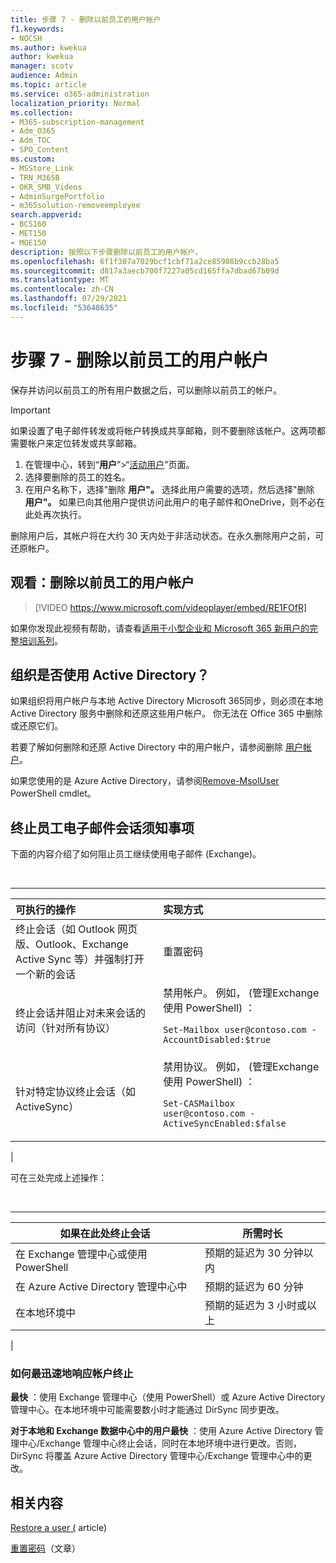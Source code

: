 ```yaml
---
title: 步骤 7 - 删除以前员工的用户帐户
f1.keywords:
- NOCSH
ms.author: kwekua
author: kwekua
manager: scotv
audience: Admin
ms.topic: article
ms.service: o365-administration
localization_priority: Normal
ms.collection:
- M365-subscription-management
- Adm_O365
- Adm_TOC
- SPO_Content
ms.custom:
- MSStore_Link
- TRN_M365B
- OKR_SMB_Videos
- AdminSurgePortfolio
- m365solution-removeemployee
search.appverid:
- BCS160
- MET150
- MOE150
description: 按照以下步骤删除以前员工的用户帐户。
ms.openlocfilehash: 6f1f307a7029bcf1cbf71a2ce85908b9ccb28ba5
ms.sourcegitcommit: d817a3aecb700f7227a05cd165ffa7dbad67b09d
ms.translationtype: MT
ms.contentlocale: zh-CN
ms.lasthandoff: 07/29/2021
ms.locfileid: "53648635"
---
```

# <a name="step-7---delete-a-former-employees-user-account"></a>步骤 7 - 删除以前员工的用户帐户

保存并访问以前员工的所有用户数据之后，可以删除以前员工的帐户。

> [!IMPORTANT]
> 如果设置了电子邮件转发或将帐户转换成共享邮箱，则不要删除该帐户。这两项都需要帐户来定位转发或共享邮箱。

1. 在管理中心，转到“**用户**”\>“<a href="https://go.microsoft.com/fwlink/p/?linkid=834822" target="_blank">活动用户</a>”页面。
2. 选择要删除的员工的姓名。
3. 在用户名称下，选择"删除 **用户"。** 选择此用户需要的选项，然后选择"删除 **用户"。** 如果已向其他用户提供访问此用户的电子邮件和OneDrive，则不必在此处再次执行。

删除用户后，其帐户将在大约 30 天内处于非活动状态。在永久删除用户之前，可还原帐户。

## <a name="watch-delete-a-former-employees-user-account"></a>观看：删除以前员工的用户帐户

> [!VIDEO https://www.microsoft.com/videoplayer/embed/RE1FOfR]

如果你发现此视频有帮助，请查看[适用于小型企业和 Microsoft 365 新用户的完整培训系列](../../business-video/index.yml)。

## <a name="does-your-organization-use-active-directory"></a>组织是否使用 Active Directory？

如果组织将用户帐户与本地 Active Directory Microsoft 365同步，则必须在本地 Active Directory 服务中删除和还原这些用户帐户。 你无法在 Office 365 中删除或还原它们。

若要了解如何删除和还原 Active Directory 中的用户帐户，请参阅删除 [用户帐户](/previous-versions/windows/it-pro/windows-server-2008-R2-and-2008/cc753730(v=ws.11))。
  
如果您使用的是 Azure Active Directory，请参阅[Remove-MsolUser](/powershell/module/msonline/remove-msoluser) PowerShell cmdlet。
  
## <a name="what-you-need-to-know-about-terminating-an-employees-email-session"></a>终止员工电子邮件会话须知事项

下面的内容介绍了如何阻止员工继续使用电子邮件 (Exchange)。

<br>

****

|可执行的操作|实现方式|
|:-----|:-----|
|终止会话（如 Outlook 网页版、Outlook、Exchange Active Sync 等）并强制打开一个新的会话|重置密码|
|终止会话并阻止对未来会话的访问（针对所有协议）|禁用帐户。 例如， (管理Exchange使用 PowerShell) ： <p>  `Set-Mailbox user@contoso.com -AccountDisabled:$true`|
|针对特定协议终止会话（如 ActiveSync）|禁用协议。 例如， (管理Exchange使用 PowerShell) ： <p>  `Set-CASMailbox user@contoso.com -ActiveSyncEnabled:$false`|
|

可在三处完成上述操作：
  
<br>

****

|如果在此处终止会话|所需时长|
|---|---|
|在 Exchange 管理中心或使用 PowerShell|预期的延迟为 30 分钟以内|
|在 Azure Active Directory 管理中心中|预期的延迟为 60 分钟|
|在本地环境中|预期的延迟为 3 小时或以上|
|

### <a name="how-to-get-fastest-response-for-account-termination"></a>如何最迅速地响应帐户终止

**最快** ：使用 Exchange 管理中心（使用 PowerShell）或 Azure Active Directory 管理中心。在本地环境中可能需要数小时才能通过 DirSync 同步更改。
  
**对于本地和 Exchange 数据中心中的用户最快** ：使用 Azure Active Directory 管理中心/Exchange 管理中心终止会话，同时在本地环境中进行更改。否则，DirSync 将覆盖 Azure Active Directory 管理中心/Exchange 管理中心中的更改。
  
## <a name="related-content"></a>相关内容

[Restore a user (](restore-user.md) article) 

[重置密码](reset-passwords.md)（文章）
